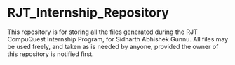 # RJT_Internship_Repository

This repository is for storing all the files generated during the RJT CompuQuest Internship Program, for Sidharth Abhishek Gunnu.
All files may be used freely, and taken as is needed by anyone, provided the owner of this repository is notified first.

